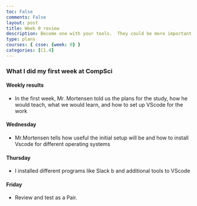 ```yaml
---
toc: False
comments: False
layout: post
title: Week 0 review
description: Become one with your tools.  They could be more important than code, code, coding.
type: plans
courses: { csse: {week: 0} }
categories: [C1.4]
---
```


### What I did my first week at CompSci

#### Weekly results

- In the first week, Mr. Mortensen told us the plans for the study, how he would teach, what we would learn, and how to set up VScode for the work

#### Wednesday

- Mr.Mortensen tells how useful the initial setup will be and how to install Vscode for different operating systems <br>

#### Thursday 

- I installed different programs like Slack b and additional tools to VScode <br> 
 
#### Friday

- Review and test as a Pair.


